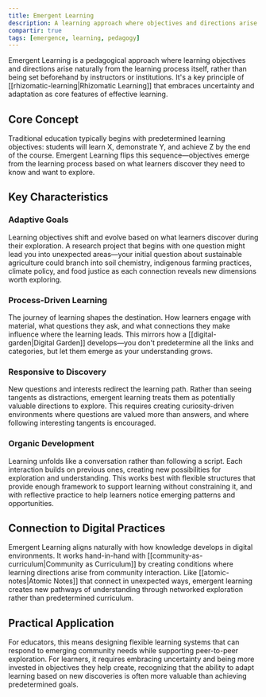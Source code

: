 ```yaml
---
title: Emergent Learning
description: A learning approach where objectives and directions arise naturally from the learning process itself, rather than being predetermined by instructors or institutions.
compartir: true
tags: [emergence, learning, pedagogy]
---
```


Emergent Learning is a pedagogical approach where learning objectives and directions arise naturally from the learning process itself, rather than being set beforehand by instructors or institutions. It's a key principle of [[rhizomatic-learning|Rhizomatic Learning]] that embraces uncertainty and adaptation as core features of effective learning.

## Core Concept

Traditional education typically begins with predetermined learning objectives: students will learn X, demonstrate Y, and achieve Z by the end of the course. Emergent Learning flips this sequence—objectives emerge from the learning process based on what learners discover they need to know and want to explore.

## Key Characteristics

### Adaptive Goals

Learning objectives shift and evolve based on what learners discover during their exploration. A research project that begins with one question might lead you into unexpected areas—your initial question about sustainable agriculture could branch into soil chemistry, indigenous farming practices, climate policy, and food justice as each connection reveals new dimensions worth exploring.

### Process-Driven Learning

The journey of learning shapes the destination. How learners engage with material, what questions they ask, and what connections they make influence where the learning leads. This mirrors how a [[digital-garden|Digital Garden]] develops—you don't predetermine all the links and categories, but let them emerge as your understanding grows.

### Responsive to Discovery

New questions and interests redirect the learning path. Rather than seeing tangents as distractions, emergent learning treats them as potentially valuable directions to explore. This requires creating curiosity-driven environments where questions are valued more than answers, and where following interesting tangents is encouraged.

### Organic Development

Learning unfolds like a conversation rather than following a script. Each interaction builds on previous ones, creating new possibilities for exploration and understanding. This works best with flexible structures that provide enough framework to support learning without constraining it, and with reflective practice to help learners notice emerging patterns and opportunities.

## Connection to Digital Practices

Emergent Learning aligns naturally with how knowledge develops in digital environments. It works hand-in-hand with [[community-as-curriculum|Community as Curriculum]] by creating conditions where learning directions arise from community interaction. Like [[atomic-notes|Atomic Notes]] that connect in unexpected ways, emergent learning creates new pathways of understanding through networked exploration rather than predetermined curriculum.

## Practical Application

For educators, this means designing flexible learning systems that can respond to emerging community needs while supporting peer-to-peer exploration. For learners, it requires embracing uncertainty and being more invested in objectives they help create, recognizing that the ability to adapt learning based on new discoveries is often more valuable than achieving predetermined goals.
